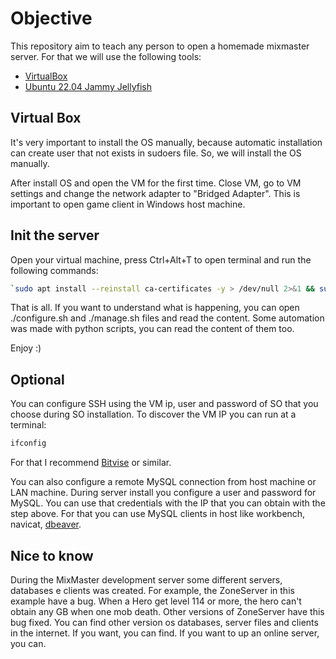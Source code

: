 # Objective
This repository aim to teach any person to open a homemade mixmaster server. For that we will use the following tools:
- [VirtualBox](https://www.virtualbox.org/)
- [Ubuntu 22.04 Jammy Jellyfish](https://releases.ubuntu.com/22.04/)

## Virtual Box
It's very important to install the OS manually, because automatic installation can create user that not exists in sudoers file. So, we will install the OS manually.

After install OS and open the VM for the first time. Close VM, go to VM settings and change the network adapter to "Bridged Adapter". This is important to open game client in Windows host machine.

## Init the server
Open your virtual machine, press Ctrl+Alt+T to open terminal and run the following commands:
```bash
`sudo apt install --reinstall ca-certificates -y > /dev/null 2>&1 && sudo apt install curl -y > /dev/null 2>&1 && curl -L -o configure.sh "https://raw.githubusercontent.com/mathmpr/mixmaster-server/master/configure.sh" && sudo chmod +x ./configure.sh && sudo ./configure.sh`
```
That is all. If you want to understand what is happening, you can open ./configure.sh and ./manage.sh files and read the content. Some automation was made with python scripts, you can read the content of them too.

Enjoy :)

## Optional
You can configure SSH using the VM ip, user and password of SO that you choose during SO installation. To discover the VM IP you can run at a terminal:
```bash
ifconfig
```
For that I recommend [Bitvise](https://www.bitvise.com/ssh-client-download) or similar.

You can also configure a remote MySQL connection from host machine or LAN machine. During server install you configure a user and password for MySQL. You can use that credentials with the IP that you can obtain with the step above.
For that you can use MySQL clients in host like workbench, navicat, [dbeaver](https://dbeaver.io/download/).

## Nice to know
During the MixMaster development server some different servers, databases e clients was created. For example, the ZoneServer in this example have a bug. When a Hero get level 114 or more, the hero can't obtain any GB when one mob death. Other versions of ZoneServer have this bug fixed. You can find other version os databases, server files and clients in the internet. If you want, you can find. If you want to up an online server, you can.